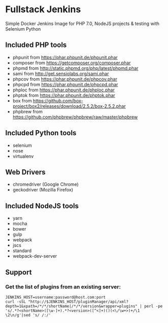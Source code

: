 # Fullstack Jenkins

Simple Docker Jenkins Image for PHP 7.0, NodeJS projects & testing with Selenium Python

## Included PHP tools

- phpunit from <https://phar.phpunit.de/phpunit.phar>
- composer from <https://getcomposer.org/composer.phar>
- phpmd from <http://static.phpmd.org/php/latest/phpmd.phar>
- sami from <http://get.sensiolabs.org/sami.phar>
- phpcov from <https://phar.phpunit.de/phpcov.phar>
- phpcpd from <https://phar.phpunit.de/phpcpd.phar>
- phploc from <https://phar.phpunit.de/phploc.phar>
- phptok from <https://phar.phpunit.de/phptok.phar>
- box from <https://github.com/box-project/box2/releases/download/2.5.2/box-2.5.2.phar>
- phpbrew from <https://github.com/phpbrew/phpbrew/raw/master/phpbrew>

## Included Python tools

- selenium
- nose
- virtualenv

## Web Drivers

- chromedriver (Google Chrome)
- geckodriver (Mozilla Firefox)

## Included NodeJS tools

- yarn
- mocha
- bower
- gulp
- webpack
- jscs
- standard
- webpack-dev-server

## Support
### Get the list of plugins from an existing server:

	JENKINS_HOST=username:password@host.com:port
	curl -sSL "http://$JENKINS_HOST/pluginManager/api/xml?depth=1&xpath=/*/*/shortName|/*/*/version&wrapper=plugins" | perl -pe 's/.*?<shortName>([\w-]+).*?<version>([^<]+)()(<\/\w+>)+/\1 \2\n/g'|sed 's/ /:/'

